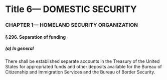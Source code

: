 
# Title 6— DOMESTIC SECURITY
### CHAPTER 1— HOMELAND SECURITY ORGANIZATION
#### § 296. Separation of funding
##### (a) In general

There shall be established separate accounts in the Treasury of the United States for appropriated funds and other deposits available for the Bureau of Citizenship and Immigration Services and the Bureau of Border Security.
